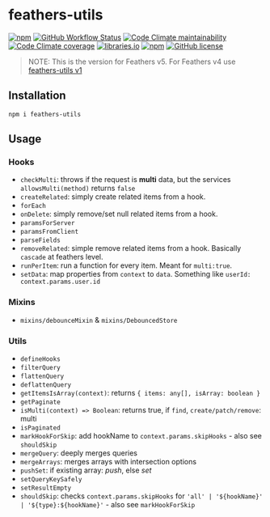 # feathers-utils

[![npm](https://img.shields.io/npm/v/feathers-utils)](https://www.npmjs.com/package/feathers-utils)
[![GitHub Workflow Status](https://img.shields.io/github/workflow/status/fratzinger/feathers-utils/Node.js%20CI)](https://github.com/fratzinger/feathers-utils/actions/workflows/node.js.yml?query=branch%3Amain)
[![Code Climate maintainability](https://img.shields.io/codeclimate/maintainability/fratzinger/feathers-utils)](https://codeclimate.com/github/fratzinger/feathers-utils)
[![Code Climate coverage](https://img.shields.io/codeclimate/coverage/fratzinger/feathers-utils)](https://codeclimate.com/github/fratzinger/feathers-utils)
[![libraries.io](https://img.shields.io/librariesio/release/npm/feathers-utils)](https://libraries.io/npm/feathers-utils)
[![npm](https://img.shields.io/npm/dm/feathers-utils)](https://www.npmjs.com/package/feathers-utils)
[![GitHub license](https://img.shields.io/github/license/fratzinger/feathers-utils)](https://github.com/fratzinger/feathers-utils/blob/main/LICENSE.md)

> NOTE: This is the version for Feathers v5. For Feathers v4 use [feathers-utils v1](https://github.com/fratzinger/feathers-utils/tree/crow)


## Installation

```shell
npm i feathers-utils
```

## Usage

### Hooks

- `checkMulti`: throws if the request is **multi** data, but the services `allowsMulti(method)` returns `false`
- `createRelated`: simply create related items from a hook.
- `forEach`
- `onDelete`: simply remove/set null related items from a hook.
- `paramsForServer`
- `paramsFromClient`
- `parseFields`
- `removeRelated`: simple remove related items from a hook. Basically `cascade` at feathers level.
- `runPerItem`: run a function for every item. Meant for `multi:true`.
- `setData`: map properties from `context` to `data`. Something like `userId: context.params.user.id`

### Mixins

- `mixins/debounceMixin` & `mixins/DebouncedStore`

### Utils

- `defineHooks`
- `filterQuery`
- `flattenQuery`
- `deflattenQuery`
- `getItemsIsArray(context)`: returns `{ items: any[], isArray: boolean }`
- `getPaginate`
- `isMulti(context) => Boolean`: returns true, if `find`, `create/patch/remove`: multi
- `isPaginated`
- `markHookForSkip`: add hookName to `context.params.skipHooks` - also see `shouldSkip`
- `mergeQuery`: deeply merges queries
- `mergeArrays`: merges arrays with intersection options
- `pushSet`: if existing array: *push*, else *set*
- `setQueryKeySafely`
- `setResultEmpty`
- `shouldSkip`: checks `context.params.skipHooks` for `'all' | '${hookName}' | '${type}:${hookName}'` - also see `markHookForSkip`